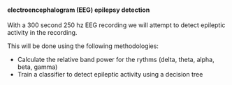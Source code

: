 <h4> electroencephalogram  (EEG) epilepsy detection</h4>
<p> With a 300 second 250 hz EEG recording we will attempt to detect epileptic activity in the recording. </p>
<p> This will be done using the following methodologies: 
<ul>
<li> Calculate the relative band power for the rythms (delta, theta, alpha, beta, gamma) </li>
<li> Train a classifier to detect epileptic activity using a decision tree </li>
</ul> </p>